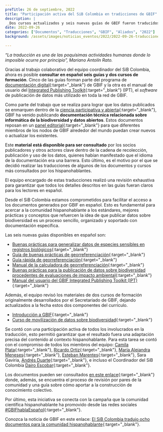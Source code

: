 ```yaml
---
preTitle: 26 de septiembre, 2022
title: "Participación activa del SiB Colombia en tradicciones de GBIF"
description: |
 _Dos cursos actualizados y seis nuevas guías de GBIF fueron traducidos al español por el SiB Colombia para facilitar el proceso de publicación de datos sobre biodiversidad en la comunidad hispanohablante._
date: 2022-09-26
categories: ["Documentos", "Traducciones", "GBIF", "Aliados", "2022"]
background: /assets/images/noticias_eventos/2022/2022-09-26-traducciones-sib-colombia-gbif.jpg
  
---
```



_“La traducción es una de las poquísimas actividades humanas donde lo imposible ocurre por principio”, Mariano Antolín Rato._

Gracias al trabajo colaborativo del equipo coordinador del SiB Colombia, ahora es posible **consultar en español seis guías y dos cursos de formación**. Cinco de las guías forman parte del programa de [documentación digital](https://docs.gbif.org/documentation-guidelines/en/){:target="_blank"} de GBIF y la otra es el manual de usuario del [Integrated Publishing Toolkit](https://www.gbif.org/ipt){:target="_blank"} (IPT), el _software_ de publicación de datos más utilizado en toda la red de GBIF.

Como parte del trabajo que se realiza para lograr que los datos publicados se enmarquen dentro de la [ciencia participativa y abierta](https://sibcolombia.net/acceso-abierto/){:target="_blank"}, GBIF ha venido publicando **documentación técnica relacionada sobre informática de la biodiversidad y datos abiertos**. Estos documentos reposan en un [panel editorial](https://docs.gbif.org/documentation-guidelines/en/#panel){:target="_blank"} para que diferentes miembros de los nodos de GBIF alrededor del mundo puedan crear nuevos o actualizar los existentes. 

Este **material está disponible para ser consultado** por los socios publicadores y otros actores clave dentro de la cadena de recolección, publicación y uso de los datos, quienes habían manifestado que el idioma de la documentación era una barrera. Esto último, es el motivo por el que se decidió realizar las traducciones de algunos de los documentos y cursos más consultados por los hispanohablantes.  

El equipo encargado de estas traducciones realizó una revisión exhaustiva para garantizar que todos los detalles descritos en las guías fueran claros para los lectores en español. 

Desde el SiB Colombia estamos comprometidos para facilitar el acceso a los documentos generados por GBIF en español. Esto es fundamental para acercar a la comunidad hispanohablante a los estándares, mejores prácticas y conceptos que refuercen la idea de que publicar datos sobre biodiversidad es un proceso sencillo, organizado y soportado con documentación específica.

Las seis nuevas guías disponibles en español son:

* [Buenas prácticas para generalizar datos de especies sensibles en registros biológicos](https://docs.gbif.org/sensitive-species-best-practices/master/es/){:target="_blank"}
* [Guía de buenas prácticas de georreferenciación](https://docs.gbif.org/georeferencing-best-practices/1.0/es/){:target="_blank"}
* [Guía rápida de georreferenciación](https://docs.gbif.org/georeferencing-quick-reference-guide/1.0/es/){:target="_blank"}
* [Manual de la calculadora de georreferenciación](https://docs.gbif.org/georeferencing-calculator-manual/1.0/es/){:target="_blank"}
* [Buenas prácticas para la publicación de datos sobre biodiversidad procedentes de evaluaciones de impacto ambiental](https://docs.gbif.org/eia-best-practices/1.0/es/){:target="_blank"}
* [Manual del usuario del GBIF Integrated Publishing Toolkit (IPT)](https://ipt.gbif.org/manual/es/ipt/2.5/){:target="_blank"}

Además, el equipo revisó los materiales de dos cursos de formación originalmente desarrollados por el Secretariado de GBIF, dejando actualizados a la fecha estos dos componentes del currículo.

* [Introducción a GBIF](https://docs.gbif.org/course-introduction-to-gbif/es/){:target="_blank"}
* [Curso de movilización de datos sobre biodiversidad](https://docs.gbif.org/course-data-mobilization/es/){:target="_blank"}

Se contó con una participación activa de todos los involucrados en la traducción, esto permitió garantizar que el resultado fuera una adaptación precisa del contenido al contexto hispanohablante. Para esta tarea se contó con el compromiso de todos los miembros del equipo: [Camila Plata](https://orcid.org/0000-0002-1632-9818){:target="_blank"}, [Ricardo Ortiz](https://orcid.org/0000-0003-1070-1081){:target="_blank"}, [María Alejandra Meneses](https://orcid.org/0000-0003-4121-2109){:target="_blank"}, [Esteban Marentes](https://orcid.org/0000-0002-5090-6973){:target="_blank"}, Sara Gaviria, [Andrés Duarte](https://orcid.org/0000-0002-1141-1687){:target="_blank"}, e incluso el Coordinador del SiB Colombia [Dairo Escobar](https://orcid.org/0000-0001-8327-8670){:target="_blank"}.

Los documentos pueden ser consultados [en este enlace](https://docs.gbif.org/documentation-guidelines/en/#current-and-forthcoming-documents){:target="_blank"} donde, además, se encuentra el proceso de revisión por pares de la comunidad y una guía sobre cómo aportar a la construcción de conocimiento colectivo.

Por último, esta iniciativa se conecta con la campaña que la comunidad científica hispanohablante ha promovido desde las redes sociales [#GBIFhablaEspañol](https://twitter.com/search?q=%23gbifhablaespa%C3%B1ol&src=typed_query&f=live){:target="_blank"}.

Conozca la noticia de GBIF en este enlace: [El SiB Colombia tradujo ocho documentos para la comunidad hispanohablante](https://www.gbif.org/es/news/4BKrh3PQXfuPNTawix8unp/el-sib-colombia-tradujo-ocho-documentos-para-la-comunidad-hispanohablante){:target="_blank"}.
